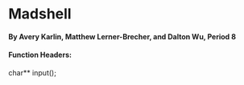 # Madshell
#### By Avery Karlin, Matthew Lerner-Brecher, and Dalton Wu, Period 8

#### Function Headers:
char\*\* input();
